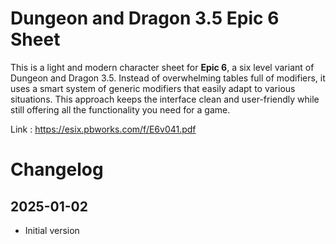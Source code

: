 # Dungeon and Dragon 3.5 Epic 6 Sheet

This is a light and modern character sheet for **Epic 6**, a six level variant of Dungeon and Dragon 3.5.
Instead of overwhelming tables full of modifiers, it uses a smart system of generic modifiers that easily adapt to various situations.
This approach keeps the interface clean and user-friendly while still offering all the functionality you need for a game.

Link : https://esix.pbworks.com/f/E6v041.pdf

# Changelog
## 2025-01-02
- Initial version